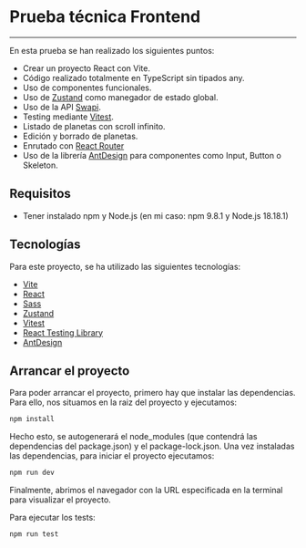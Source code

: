 # Prueba técnica Frontend

---

En esta prueba se han realizado los siguientes puntos:

- Crear un proyecto React con Vite.
- Código realizado totalmente en TypeScript sin tipados any.
- Uso de componentes funcionales.
- Uso de [Zustand](https://zustand-demo.pmnd.rs/) como manegador de estado global.
- Uso de la API [Swapi](https://swapi.dev/).
- Testing mediante [Vitest](https://vitest.dev/).
- Listado de planetas con scroll infinito.
- Edición y borrado de planetas.
- Enrutado con [React Router](https://reactrouter.com/en/main)
- Uso de la librería [AntDesign](https://ant.design/) para componentes como Input, Button o Skeleton.

## Requisitos

- Tener instalado npm y Node.js (en mi caso: npm 9.8.1 y Node.js 18.18.1)

## Tecnologías

Para este proyecto, se ha utilizado las siguientes tecnologías:

- [Vite](https://vitejs.dev/)
- [React](https://react.dev/)
- [Sass](https://sass-lang.com/)
- [Zustand](https://zustand-demo.pmnd.rs/)
- [Vitest](https://vitest.dev/)
- [React Testing Library](https://testing-library.com/docs/react-testing-library/intro/)
- [AntDesign](https://ant.design/)

## Arrancar el proyecto

Para poder arrancar el proyecto, primero hay que instalar las dependencias. Para ello, nos situamos en la raiz del proyecto y ejecutamos:

```bash
npm install
```

Hecho esto, se autogenerará el node_modules (que contendrá las dependencias del package.json) y el package-lock.json.
Una vez instaladas las dependencias, para iniciar el proyecto ejecutamos:

```bash
npm run dev
```

Finalmente, abrimos el navegador con la URL especificada en la terminal para visualizar el proyecto.

Para ejecutar los tests:

```bash
npm run test
```
